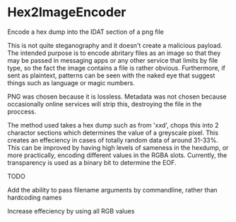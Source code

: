 # Hex2ImageEncoder
Encode a hex dump into the IDAT section of a png file


This is not quite steganography and it doesn't create a malicious payload. The intended purpose is to encode abritary files as an image so that they may be passed in messaging apps or any other service that limits by file type, so the fact the image contains a file is rather obvious. Furthermore, if sent as plaintext, patterns can be seen with the naked eye that suggest things such as language or magic numbers. 

PNG was chosen because it is lossless. Metadata was not chosen because occasionally online services will strip this, destroying the file in the proccess. 

The method used takes a hex dump such as from 'xxd', chops this into 2 charactor sections which determines the value of a greyscale pixel. This creates an effeciency in cases of totally random data of around 31-33%. This can be improved by having high levels of sameness in the hexdump, or more practically, encoding different values in the RGBA slots. Currently, the transparency is used as a binary bit to determine the EOF.

TODO

Add the ability to pass filename arguments by commandline, rather than hardcoding names

Increase effeciency by using all RGB values
